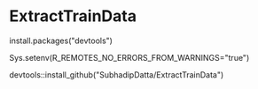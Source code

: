 # ExtractTrainData
 
install.packages("devtools")

Sys.setenv(R_REMOTES_NO_ERRORS_FROM_WARNINGS="true")

devtools::install_github("SubhadipDatta/ExtractTrainData")
